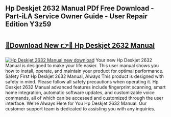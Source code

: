 ## Hp Deskjet 2632 Manual PDf Free Download - Part-iLA Service Owner Guide - User Repair Edition Y3z59

# <h2><a href="http://cf16126.oget.top/?id=Hp+Deskjet+2632+Manual">🔗Download New 👉🔴 Hp Deskjet 2632 Manual</a></h2>

[![Hp Deskjet 2632 Manual new download](https://i.imgur.com/5g1atiW.png)](http://cf16126.oget.top/?id=Hp+Deskjet+2632+Manual)
Your new Hp Deskjet 2632 Manual is designed to make your life easier. This user manual shows you how to install, operate, and maintain your product for optimal performance. Safety First Hp Deskjet 2632 Manual, Always This product is designed with safety in mind. Please follow all safety precautions when operating it. Hp Deskjet 2632 Manual advanced features include fingerprint scanning, smart home integration, automatic software updates, and customizable voice commands, all of which can be accessed and customized through the user interface. We're Always Here for You Hp Deskjet 2632 Manual. Our customer support team is dedicated to assisting you with any inquiries.
